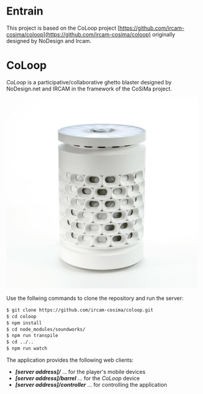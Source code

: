 # Entrain

This project is based on the CoLoop project [https://github.com/ircam-cosima/coloop](https://github.com/ircam-cosima/coloop) originally designed by NoDesign and Ircam.

# CoLoop

_CoLoop_ is a participative/collaborative ghetto blaster designed by NoDesign.net and IRCAM in the framework of the CoSiMa project.

![Image of Coloop](https://raw.githubusercontent.com/ircam-cosima/coloop/master/photo/coloop.jpg)

Use the follwing commands to clone the repository and run the server:
```sh
$ git clone https://github.com/ircam-cosima/coloop.git
$ cd coloop
$ npm install
$ cd node_modules/soundworks/
$ npm run transpile
$ cd ../..
$ npm run watch
```

The application provides the following web clients:
- ___[server address]/___ ... for the player's mobile devices
- ___[server address]/barrel___ ... for the _CoLoop_ device
- ___[server address]/controller___ ... for controlling the application
